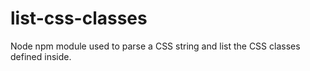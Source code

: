 # list-css-classes
Node npm module used to parse a CSS string and list the CSS classes defined inside.
